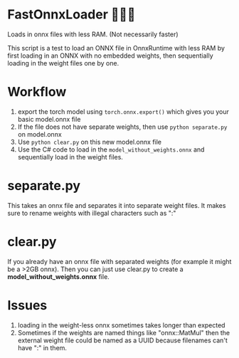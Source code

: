 # FastOnnxLoader 🚀👩‍🚀
Loads in onnx files with less RAM. (Not necessarily faster)

This script is a test to load an ONNX file in OnnxRuntime with less RAM by first loading in an ONNX with no embedded weights, then sequentially loading in the weight files one by one.

Workflow
===
1. export the torch model using `torch.onnx.export()` which gives you your basic model.onnx file
2. If the file does not have separate weights, then use `python separate.py` on model.onnx
3. Use `python clear.py` on this new model.onnx file
4. Use the C# code to load in the `model_without_weights.onnx` and sequentially load in the weight files.

separate.py
===
This takes an onnx file and separates it into separate weight files. It makes sure to rename weights with illegal characters such as ":"

clear.py
===
If you already have an onnx file with separated weights (for example it might be a >2GB onnx). Then you can just use clear.py to create a **model_without_weights.onnx** file.


Issues
===
1. loading in the weight-less onnx sometimes takes longer than expected
2. Sometimes if the weights are named things like "onnx::MatMul" then the external weight file could be named as a UUID because filenames can't have ":" in them.


